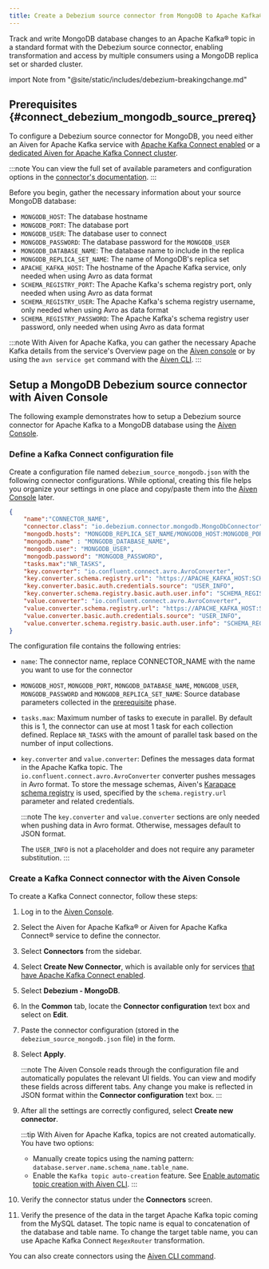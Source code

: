 ```yaml
---
title: Create a Debezium source connector from MongoDB to Apache Kafka®
---
```


Track and write MongoDB database changes to an Apache Kafka® topic in a standard format with the Debezium source connector, enabling transformation and access by multiple consumers using a MongoDB replica set or sharded cluster.

import Note from "@site/static/includes/debezium-breakingchange.md"

<Note/>


## Prerequisites {#connect_debezium_mongodb_source_prereq}

To configure a Debezium source connector for MongoDB, you need either an
Aiven for Apache Kafka service with [Apache Kafka Connect enabled](enable-connect) or
a [dedicated Aiven for Apache Kafka Connect cluster](/docs/products/kafka/kafka-connect/get-started#apache_kafka_connect_dedicated_cluster).

:::note
You can view the full set of available parameters and configuration
options in the [connector's
documentation](https://debezium.io/docs/connectors/mongodb/).
:::

Before you begin, gather the necessary information about your source MongoDB database:

-   `MONGODB_HOST`: The database hostname
-   `MONGODB_PORT`: The database port
-   `MONGODB_USER`: The database user to connect
-   `MONGODB_PASSWORD`: The database password for the `MONGODB_USER`
-   `MONGODB_DATABASE_NAME`: The database name to include in the replica
-   `MONGODB_REPLICA_SET_NAME`: The name of MongoDB's replica set
-   `APACHE_KAFKA_HOST`: The hostname of the Apache Kafka service, only
    needed when using Avro as data format
-   `SCHEMA_REGISTRY_PORT`: The Apache Kafka's schema registry port,
    only needed when using Avro as data format
-   `SCHEMA_REGISTRY_USER`: The Apache Kafka's schema registry
    username, only needed when using Avro as data format
-   `SCHEMA_REGISTRY_PASSWORD`: The Apache Kafka's schema registry user
    password, only needed when using Avro as data format

:::note
With Aiven for Apache Kafka, you can gather the necessary Apache Kafka
details from the service's Overview page on the [Aiven
console](https://console.aiven.io/)  or by using the `avn service get` command with
the [Aiven CLI](/docs/tools/cli/service-cli#avn_service_get).
:::

## Setup a MongoDB Debezium source connector with Aiven Console

The following example demonstrates how to setup a Debezium source
connector for Apache Kafka to a MongoDB database using the [Aiven
Console](https://console.aiven.io/).

### Define a Kafka Connect configuration file

Create a configuration file named `debezium_source_mongodb.json` with the following
connector configurations. While optional, creating this file helps you organize your
settings in one place and copy/paste them into the
[Aiven Console](https://console.aiven.io/) later.

```json
{
    "name":"CONNECTOR_NAME",
    "connector.class": "io.debezium.connector.mongodb.MongoDbConnector",
    "mongodb.hosts": "MONGODB_REPLICA_SET_NAME/MONGODB_HOST:MONGODB_PORT",
    "mongodb.name" : "MONGODB_DATABASE_NAME",
    "mongodb.user": "MONGODB_USER",
    "mongodb.password": "MONGODB_PASSWORD",
    "tasks.max":"NR_TASKS",
    "key.converter": "io.confluent.connect.avro.AvroConverter",
    "key.converter.schema.registry.url": "https://APACHE_KAFKA_HOST:SCHEMA_REGISTRY_PORT",
    "key.converter.basic.auth.credentials.source": "USER_INFO",
    "key.converter.schema.registry.basic.auth.user.info": "SCHEMA_REGISTRY_USER:SCHEMA_REGISTRY_PASSWORD",
    "value.converter": "io.confluent.connect.avro.AvroConverter",
    "value.converter.schema.registry.url": "https://APACHE_KAFKA_HOST:SCHEMA_REGISTRY_PORT",
    "value.converter.basic.auth.credentials.source": "USER_INFO",
    "value.converter.schema.registry.basic.auth.user.info": "SCHEMA_REGISTRY_USER:SCHEMA_REGISTRY_PASSWORD"
}
```

The configuration file contains the following entries:

-   `name`: The connector name, replace CONNECTOR_NAME with the name you
    want to use for the connector

-   `MONGODB_HOST`, `MONGODB_PORT`, `MONGODB_DATABASE_NAME`,
    `MONGODB_USER`, `MONGODB_PASSWORD` and `MONGODB_REPLICA_SET_NAME`:
    Source database parameters collected in the
    [prerequisite](/docs/products/kafka/kafka-connect/howto/debezium-source-connector-mongodb#connect_debezium_mongodb_source_prereq)
    phase.

-   `tasks.max`: Maximum number of tasks to execute in parallel. By
    default this is 1, the connector can use at most 1 task for each
    collection defined. Replace `NR_TASKS` with the amount of parallel
    task based on the number of input collections.

-   `key.converter` and `value.converter`: Defines the messages data
    format in the Apache Kafka topic. The
    `io.confluent.connect.avro.AvroConverter` converter pushes messages
    in Avro format. To store the message schemas, Aiven's
    [Karapace schema registry](https://github.com/Aiven-Open/karapace) is used,
    specified by the `schema.registry.url` parameter and related credentials.

    :::note
    The `key.converter` and `value.converter` sections are only needed
    when pushing data in Avro format. Otherwise, messages default to JSON format.

    The `USER_INFO` is not a placeholder and does not require any parameter substitution.
    :::

### Create a Kafka Connect connector with the Aiven Console

To create a Kafka Connect connector, follow these steps:

1.  Log in to the [Aiven Console](https://console.aiven.io/).

1.  Select the Aiven for Apache Kafka® or Aiven for Apache Kafka Connect® service
    to define the connector.

1.  Select **Connectors** from the sidebar.

1.  Select **Create New Connector**, which is available only for
    services [that have Apache Kafka Connect enabled](enable-connect).

1.  Select **Debezium - MongoDB**.

1.  In the **Common** tab, locate the **Connector configuration** text
    box and select on **Edit**.

1.  Paste the connector configuration (stored in the
    `debezium_source_mongodb.json` file) in the form.

1.  Select **Apply**.

    :::note
    The Aiven Console reads through the configuration file and automatically populates
    the relevant UI fields. You can view and modify these fields across
    different tabs. Any change you make is reflected in JSON format
    within the **Connector configuration** text box.
    :::

1. After all the settings are correctly configured, select **Create new
   connector**.

   :::tip
   With Aiven for Apache Kafka, topics are not created automatically. You have two options:

   - Manually create topics using the naming pattern: `database.server.name.schema_name.table_name`.
   - Enable the `Kafka topic auto-creation` feature.
     See [Enable automatic topic creation with Aiven CLI](/docs/products/kafka/howto/create-topics-automatically#enable-automatic-topic-creation-with-aiven-cli).
   :::

1. Verify the connector status under the **Connectors** screen.

1. Verify the presence of the data in the target Apache Kafka topic
   coming from the MySQL dataset. The topic name is equal to
   concatenation of the database and table name. To change
   the target table name, you can use Apache Kafka Connect
   `RegexRouter` transformation.

You can also create connectors using the
[Aiven CLI command](/docs/tools/cli/service/connector#avn_service_connector_create).
